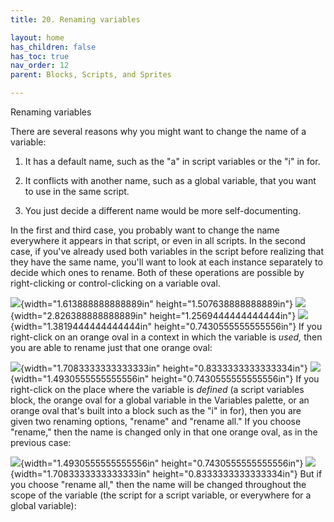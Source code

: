 ```yaml
---
title: 20. Renaming variables

layout: home
has_children: false
has_toc: true
nav_order: 12
parent: Blocks, Scripts, and Sprites

---
```


Renaming variables

There are several reasons why you might want to change the name of a
variable:

1.  It has a default name, such as the "a" in script variables or the
    "i" in for.

2.  It conflicts with another name, such as a global variable, that you
    want to use in the same script.

3.  You just decide a different name would be more self-documenting.

In the first and third case, you probably want to change the name
everywhere it appears in that script, or even in all scripts. In the
second case, if you've already used both variables in the script before
realizing that they have the same name, you'll want to look at each
instance separately to decide which ones to rename. Both of these
operations are possible by right-clicking or control-clicking on a
variable oval.

![](image107.png){width="1.613888888888889in" height="1.507638888888889in"\}
![](image108.png){width="2.826388888888889in" height="1.2569444444444444in"\}
![](image109.png){width="1.3819444444444444in" height="0.7430555555555556in"\}
If you right-click on an orange oval in a
context in which the variable is *used,* then you are able to rename
just that one orange oval:

![](image110.png){width="1.7083333333333333in" height="0.8333333333333334in"\}
![](image111.png){width="1.4930555555555556in" height="0.7430555555555556in"\}
If you right-click on the place where the
variable is *defined* (a script variables block, the orange oval for a
global variable in the Variables palette, or an orange oval that's built
into a block such as the "i" in for), then you are given two renaming
options, "rename" and "rename all." If you choose "rename," then the
name is changed only in that one orange oval, as in the previous case:

![](image112.png){width="1.4930555555555556in" height="0.7430555555555556in"\}
![](image113.png){width="1.7083333333333333in" height="0.8333333333333334in"\}
But if you choose "rename all," then the
name will be changed throughout the scope of the variable (the script
for a script variable, or everywhere for a global variable):

